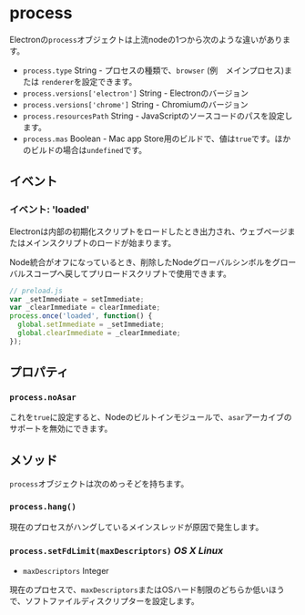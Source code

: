 # process

Electronの`process`オブジェクトは上流nodeの1つから次のような違いがあります。

* `process.type` String - プロセスの種類で、`browser` (例　メインプロセス)または `renderer`を設定できます。
* `process.versions['electron']` String - Electronのバージョン
* `process.versions['chrome']` String - Chromiumのバージョン
* `process.resourcesPath` String - JavaScriptのソースコードのパスを設定します。
* `process.mas` Boolean - Mac app Store用のビルドで、値は`true`です。ほかのビルドの場合は`undefined`です。

## イベント

### イベント: 'loaded'

Electronは内部の初期化スクリプトをロードしたとき出力され、ウェブページまたはメインスクリプトのロードが始まります。

Node統合がオフになっているとき、削除したNodeグローバルシンボルをグローバルスコープへ戻してプリロードスクリプトで使用できます。

```js
// preload.js
var _setImmediate = setImmediate;
var _clearImmediate = clearImmediate;
process.once('loaded', function() {
  global.setImmediate = _setImmediate;
  global.clearImmediate = _clearImmediate;
});
```

## プロパティ

### `process.noAsar`

これを`true`に設定すると、Nodeのビルトインモジュールで、`asar`アーカイブのサポートを無効にできます。

## メソッド

`process`オブジェクトは次のめっそどを持ちます。

### `process.hang()`

現在のプロセスがハングしているメインスレッドが原因で発生します。

### `process.setFdLimit(maxDescriptors)` _OS X_ _Linux_

* `maxDescriptors` Integer

現在のプロセスで、`maxDescriptors`またはOSハード制限のどちらか低いほうで、ソフトファイルディスクリプターを設定します。
